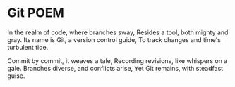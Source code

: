 # Git POEM

In the realm of code, where branches sway,
Resides a tool, both mighty and gray.
Its name is Git, a version control guide,
To track changes and time's turbulent tide.

Commit by commit, it weaves a tale,
Recording revisions, like whispers on a gale.
Branches diverse, and conflicts arise,
Yet Git remains, with steadfast guise.